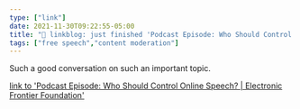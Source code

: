 ```yaml
---
type: ["link"]
date: 2021-11-30T09:22:55-05:00
title: "🔗 linkblog: just finished 'Podcast Episode: Who Should Control Online Speech? | Electronic Frontier Foundation'"
tags: ["free speech","content moderation"]
---
```

Such a good conversation on such an important topic.
 
[link to 'Podcast Episode: Who Should Control Online Speech? | Electronic Frontier Foundation'](https://www.eff.org/deeplinks/2021/11/podcast-episode-putting-people-control-online-speech)

